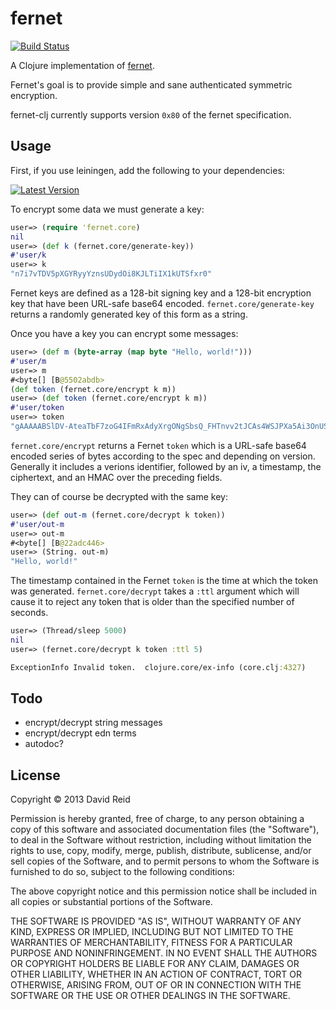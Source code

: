 # fernet

[![Build Status](https://travis-ci.org/dreid/fernet-clj.png?branch=master)](https://travis-ci.org/dreid/fernet-clj)

A Clojure implementation of [fernet](https://github.com/fernet/spec).

Fernet's goal is to provide simple and sane authenticated symmetric encryption.

fernet-clj currently supports version ``0x80`` of the fernet specification.

## Usage

First, if you use leiningen, add the following to your dependencies:

[![Latest Version](https://clojars.org/fernet/latest-version.svg)](https://clojars.org/fernet)

To encrypt some data we must generate a key:

```clojure
user=> (require 'fernet.core)
nil
user=> (def k (fernet.core/generate-key))
#'user/k
user=> k
"n7i7vTDV5pXGYRyyYznsUDydOi8KJLTiIX1kUTSfxr0"
```

Fernet keys are defined as a 128-bit signing key and a 128-bit encryption key
that have been URL-safe base64 encoded. ``fernet.core/generate-key`` returns a
randomly generated key of this form as a string.

Once you have a key you can encrypt some messages:

```clojure
user=> (def m (byte-array (map byte "Hello, world!")))
#'user/m
user=> m
#<byte[] [B@5502abdb>
(def token (fernet.core/encrypt k m))
user=> (def token (fernet.core/encrypt k m))
#'user/token
user=> token
"gAAAAABSlDV-AteaTbF7zoG4IFmRxAdyXrgONgSbsQ_FHTnvv2tJCAs4WSJPXa5Ai3OnUSqjSmjX5VH8Ka5G9EOXLaRw3Er5Qg"
```

``fernet.core/encrypt`` returns a Fernet `token` which is a URL-safe base64
encoded series of bytes according to the spec and depending on version.
Generally it includes a verions identifier, followed by an iv, a timestamp,
the ciphertext, and an HMAC over the preceding fields.

They can of course be decrypted with the same key:

```clojure
user=> (def out-m (fernet.core/decrypt k token))
#'user/out-m
user=> out-m
#<byte[] [B@22adc446>
user=> (String. out-m)
"Hello, world!"
```

The timestamp contained in the Fernet `token` is the time at which the token
was generated.  ``fernet.core/decrypt`` takes a ``:ttl`` argument which will
cause it to reject any token that is older than the specified number of
seconds.

```clojure
user=> (Thread/sleep 5000)
nil
user=> (fernet.core/decrypt k token :ttl 5)

ExceptionInfo Invalid token.  clojure.core/ex-info (core.clj:4327)
```

## Todo

* encrypt/decrypt string messages
* encrypt/decrypt edn terms
* autodoc?

## License

Copyright © 2013 David Reid

Permission is hereby granted, free of charge, to any person obtaining a copy
of this software and associated documentation files (the "Software"), to deal
in the Software without restriction, including without limitation the rights
to use, copy, modify, merge, publish, distribute, sublicense, and/or sell
copies of the Software, and to permit persons to whom the Software is
furnished to do so, subject to the following conditions:

The above copyright notice and this permission notice shall be included in
all copies or substantial portions of the Software.

THE SOFTWARE IS PROVIDED "AS IS", WITHOUT WARRANTY OF ANY KIND, EXPRESS OR
IMPLIED, INCLUDING BUT NOT LIMITED TO THE WARRANTIES OF MERCHANTABILITY,
FITNESS FOR A PARTICULAR PURPOSE AND NONINFRINGEMENT. IN NO EVENT SHALL THE
AUTHORS OR COPYRIGHT HOLDERS BE LIABLE FOR ANY CLAIM, DAMAGES OR OTHER
LIABILITY, WHETHER IN AN ACTION OF CONTRACT, TORT OR OTHERWISE, ARISING FROM,
OUT OF OR IN CONNECTION WITH THE SOFTWARE OR THE USE OR OTHER DEALINGS IN
THE SOFTWARE.

